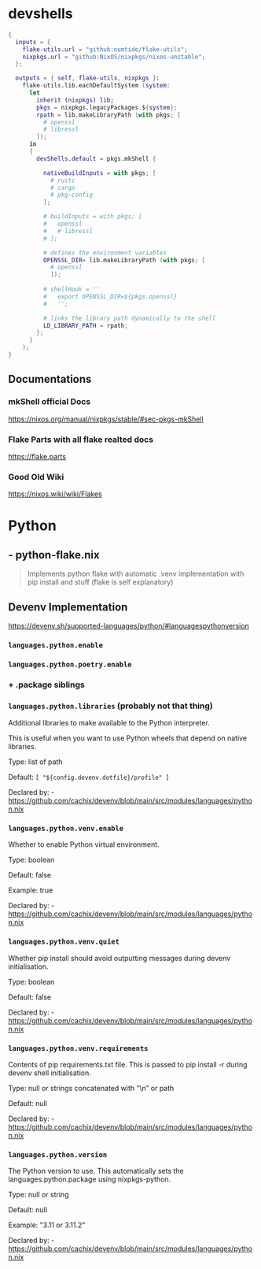 # devshells
```nix
{
  inputs = {
    flake-utils.url = "github:numtide/flake-utils";
    nixpkgs.url = "github:NixOS/nixpkgs/nixos-unstable";
  };

  outputs = { self, flake-utils, nixpkgs }:
    flake-utils.lib.eachDefaultSystem (system:
      let
        inherit (nixpkgs) lib;
        pkgs = nixpkgs.legacyPackages.${system};
        rpath = lib.makeLibraryPath (with pkgs; [
          # openssl
          # libressl
        ]);
      in
      {
        devShells.default = pkgs.mkShell {

          nativeBuildInputs = with pkgs; [
            # rustc
            # cargo
            # pkg-config
          ];

          # buildInputs = with pkgs; [
          #   openssl
          #   # libressl
          # ];

          # defines the environment variables
          OPENSSL_DIR= lib.makeLibraryPath (with pkgs; [  
            # openssl 
            ]);
        
          # shellHook = ''
          #   export OPENSSL_DIR=${pkgs.openssl}
          #   '';

          # links the library path dynamically to the shell
          LD_LIBRARY_PATH = rpath;
        };
      }
    );
}
```
## Documentations 
### mkShell official Docs
https://nixos.org/manual/nixpkgs/stable/#sec-pkgs-mkShell

### Flake Parts with all flake realted docs
https://flake.parts

### Good Old Wiki
https://nixos.wiki/wiki/Flakes


# Python  
## - python-flake.nix 

> Implements python flake with automatic .venv implementation with pip install and stuff (flake is self explanatory)

## Devenv Implementation

https://devenv.sh/supported-languages/python/#languagespythonversion

### `languages.python.enable`
### `languages.python.poetry.enable`

### + .package siblings 

### `languages.python.libraries`  (probably not that thing)

Additional libraries to make available to the Python interpreter.

This is useful when you want to use Python wheels that depend on native libraries.

Type: list of path

Default: ` [ "${config.devenv.dotfile}/profile" ] `

Declared by: - https://github.com/cachix/devenv/blob/main/src/modules/languages/python.nix

### ` languages.python.venv.enable `

Whether to enable Python virtual environment.

Type: boolean

Default: false

Example: true

Declared by: - https://github.com/cachix/devenv/blob/main/src/modules/languages/python.nix

### `languages.python.venv.quiet`

Whether pip install should avoid outputting messages during devenv initialisation.

Type: boolean

Default: false

Declared by: - https://github.com/cachix/devenv/blob/main/src/modules/languages/python.nix

### `languages.python.venv.requirements`

Contents of pip requirements.txt file. This is passed to pip install -r during devenv shell initialisation.

Type: null or strings concatenated with “\n” or path

Default: null

Declared by: - https://github.com/cachix/devenv/blob/main/src/modules/languages/python.nix

### `languages.python.version`

The Python version to use. This automatically sets the languages.python.package using nixpkgs-python.

Type: null or string

Default: null

Example: "3.11 or 3.11.2"

Declared by: - https://github.com/cachix/devenv/blob/main/src/modules/languages/python.nix
